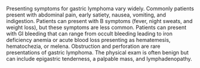 Presenting symptoms for gastric lymphoma vary widely. Commonly patients present with abdominal pain, early satiety, nausea, vomiting, and indigestion. Patients can present with B symptoms (fever, night sweats, and weight loss), but these symptoms are less common. Patients can present with GI bleeding that can range from occult bleeding leading to iron deficiency anemia or acute blood loss presenting as hematemesis, hematochezia, or melena. Obstruction and perforation are rare presentations of gastric lymphoma. The physical exam is often benign but can include epigastric tenderness, a palpable mass, and lymphadenopathy.